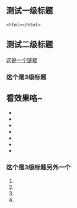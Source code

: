 ## 测试一级标题

```$xslt
<html></html>
```

## 测试二级标题
[这是一个链接](https://github.com/thisisonepz/node-docute)

### 这个是3级标题
看效果咯~
-
-
-
-
-
-
-
-

### 这个是3级标题另外一个

1.
2.
3.
4.
